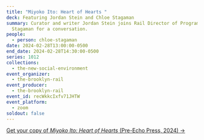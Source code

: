 ```yaml
---
title: "Miyoko Ito: Heart of Hearts "
deck: Featuring Jordan Stein and Chloe Stagaman
summary: Curator and writer Jordan Stein joins Rail Director of Programs Chloe
  Stagaman for a conversation.
people:
  - person: chloe-stagaman
date: 2024-02-28T13:00:00-0500
end_date: 2024-02-28T14:30:00-0500
series: 1012
collections:
  - the-new-social-environment
event_organizer:
  - the-brooklyn-rail
event_producer:
  - the-brooklyn-rail
event_id: recWkkcIxfv71JHTW
event_platform:
  - zoom
soldout: false
---
```

[G﻿et your copy of *Miyoko Ito: Heart of Hearts* (Pre-Echo Press, 2024) →](https://pre-echo.com/products/miyoko-ito)